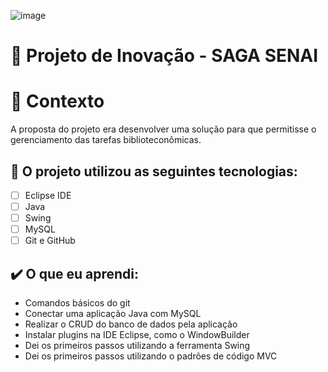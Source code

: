 ![image](C:\Users\luizo\Downloads\bibliotec.jpg)

# 🚀 Projeto de Inovação - SAGA SENAI

# 🧠 Contexto
A proposta do projeto era desenvolver uma solução para que permitisse o gerenciamento das tarefas biblioteconômicas.

## 💜 O projeto utilizou as seguintes tecnologias:
- [ ] Eclipse IDE
- [ ] Java
- [ ] Swing
- [ ] MySQL
- [ ] Git e GitHub

## ✔️ O que eu aprendi:

- Comandos básicos do git
- Conectar uma aplicação Java com MySQL
- Realizar o CRUD do banco de dados pela aplicação
- Instalar plugins na IDE Eclipse, como o WindowBuilder
- Dei os primeiros passos utilizando a ferramenta Swing
- Dei os primeiros passos utilizando o padrões de código MVC
